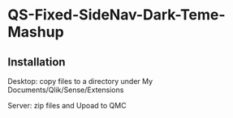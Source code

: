 # QS-Fixed-SideNav-Dark-Teme-Mashup


## Installation

Desktop: copy files to a directory under My Documents/Qlik/Sense/Extensions

Server: zip files and Upoad to QMC
